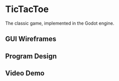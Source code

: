 # TicTacToe
The classic game, implemented in the Godot engine.

## GUI Wireframes

## Program Design

## Video Demo
